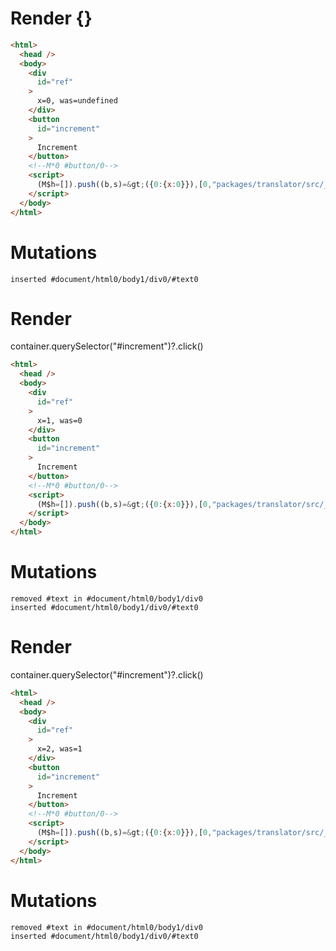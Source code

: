 # Render {}
```html
<html>
  <head />
  <body>
    <div
      id="ref"
    >
      x=0, was=undefined
    </div>
    <button
      id="increment"
    >
      Increment
    </button>
    <!--M*0 #button/0-->
    <script>
      (M$h=[]).push((b,s)=&gt;({0:{x:0}}),[0,"packages/translator/src/__tests__/fixtures/lifecycle-tag-this/template.marko_0_x",])
    </script>
  </body>
</html>
```

# Mutations
```
inserted #document/html0/body1/div0/#text0
```


# Render 
container.querySelector("#increment")?.click()

```html
<html>
  <head />
  <body>
    <div
      id="ref"
    >
      x=1, was=0
    </div>
    <button
      id="increment"
    >
      Increment
    </button>
    <!--M*0 #button/0-->
    <script>
      (M$h=[]).push((b,s)=&gt;({0:{x:0}}),[0,"packages/translator/src/__tests__/fixtures/lifecycle-tag-this/template.marko_0_x",])
    </script>
  </body>
</html>
```

# Mutations
```
removed #text in #document/html0/body1/div0
inserted #document/html0/body1/div0/#text0
```


# Render 
container.querySelector("#increment")?.click()

```html
<html>
  <head />
  <body>
    <div
      id="ref"
    >
      x=2, was=1
    </div>
    <button
      id="increment"
    >
      Increment
    </button>
    <!--M*0 #button/0-->
    <script>
      (M$h=[]).push((b,s)=&gt;({0:{x:0}}),[0,"packages/translator/src/__tests__/fixtures/lifecycle-tag-this/template.marko_0_x",])
    </script>
  </body>
</html>
```

# Mutations
```
removed #text in #document/html0/body1/div0
inserted #document/html0/body1/div0/#text0
```